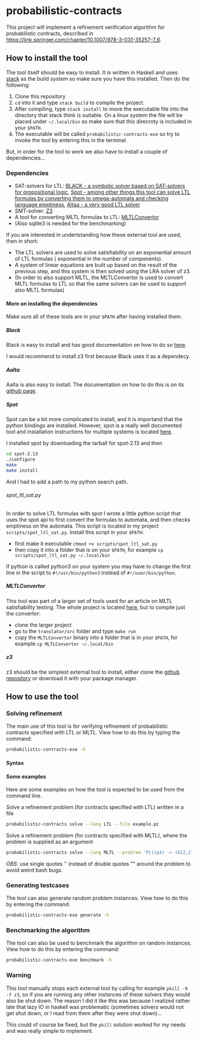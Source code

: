 # probabilistic-contracts
This project will implement a refinement verification algorithm for
probabilistic contracts, described in
https://link.springer.com/chapter/10.1007/978-3-031-35257-7_6.

## How to install the tool

The tool itself should be easy to install. It is written in Haskell and uses
[stack](https://docs.haskellstack.org/en/stable/) as the build system so make
sure you have this installed. Then do the following:

1. Clone this repository
2. `cd` into it and type `stack build` to compile the project.
3. After compiling, type `stack install` to move the executable file into the
   directory that stack think is suitable. On a linux system the file will be
   placed under `~/.local/bin` so make sure that this direcroty is included in
   your `$PATH`.
4. The executable will be called `probabilistic-contracts-exe` so try to invoke
   the tool by entering this in the terminal. 

But, in order for the tool to work we also have to install a couple of
dependencies...

### Dependencies
* SAT-solvers for LTL: [BLACK - a symbolic solver based on SAT-solvers for propositional logic](https://www.black-sat.org/en/stable/), [Spot - among other things this tool can solve LTL formulas by converting them to omega-automata and checking language emptiness](https://spot.lre.epita.fr/), [Altaa - a very good LTL solver](https://github.com/lijwen2748/aalta)
* SMT-solver: [Z3](https://github.com/Z3Prover/z3)
* A tool for converting MLTL formulas to LTL: [MLTLConvertor](https://github.com/lijwen2748/mltlsat)
* (Also sqlite3 is needed for the benchmarking)

If you are interested in undertstanding how these external tool are used, then
in short:

* The LTL solvers are used to solve satisfiability on an exponential amount of LTL formulas 
  ( exponential in the number of components).
* A system of linear equations are built up based on the result of the previous
  step, and this system is then solved using the LRA solver of z3.
* (In order to also support MLTL, the MLTLConvertor is used to convert MLTL
  formulas to LTL so that the same solvers can be used to support also MLTL
  formulas)

#### More on installing the dependencies
Make sure all of these tools are in your `$PATH` after having installed them.

##### Black 
Black is easy to install and has good documentation on how to do so [here](https://www.black-sat.org/en/stable/installation.html).

I would recommend to install z3 first because Black uses it as a dependecy.

##### Aalta 
Aalta is also easy to install. The documentation on how to do this is on its
[github page](https://github.com/lijwen2748/aalta).

##### Spot
Spot can be a bit more complicated to install, and it is importand that the
python bindings are installed. However, spot is a really well documented tool
and installation instructions for multiple systems is located [here](https://spot.lre.epita.fr/install.html).

I installed spot by downloading the tarball for spot-2.13 and then
```bash
cd spot-2.13
./configure
make
make install
```

And I had to add a path to my python search path.

###### spot_ltl_sat.py
In order to solve LTL formulas with spot I wrote a little python script that
uses the spot api to first convert the formulas to automata, and then checks
emptiness on the automata. This script is located in my project
`scripts/spot_ltl_sat.py`. Install this script in your `$PATH`:
* first make it executable `chmod +x scripts/spot_ltl_sat.py`
* then copy it into a folder that is on your `$PATH`, for example `cp
  scripts/spot_ltl_sat.py ~/.local/bin`

If python is called python3 on your system you may have to change the first line
in the script to `#!/usr/bin/python3` instead of `#!/user/bin/python`.

##### MLTLConvertor
This tool was part of a larger set of tools used for an article on MLTL
satisfiability testing. The whole project is located
[here](https://github.com/lijwen2748/mltlsat), but to compile just the
convertor:
* clone the larger project
* go to the `translator/src` folder and type `make run`
* copy the `MLTLConvertor` binary into a folder that is in your `$PATH`, for
  example `cp MLTLConvertor ~/.local/bin`

##### z3
z3 should be the simplest external tool to install, either clone the [github repository](https://github.com/Z3Prover/z3)
or download it with your package manager.

## How to use the tool
### Solving refinement
The main use of this tool is for verifying refinement of probabilistic contracts
specified with LTL or MLTL. View how to do this by typing the command:

```bash
probabilistic-contracts-exe -h
```

#### Syntax

#### Some examples
Here are some examples on how the tool is expected to be used from the command
line.

Solve a refinement problem (for contracts specified with LTL) written in a file
```bash
probabilistic-contracts solve --lang LTL --file example.pc
```

Solve a refinement problem (for contracts specified with MLTL), where the
problem is supplied as an argument 
```bash
probabilistic-contracts solve --lang MLTL --problem 'P(((p4) -> (G[2,2](F[1,6](p3)))) & (G[9,9](p5)), G[9,10](F[9,9]((!((p3) & (p4))) -> (p5)))) > 0.4786220769399635 ]= P(F[4,9](G[8,10]((p5) & (!((p2) -> (p3))))), ((p4) | (F[5,10](p4))) -> ((p1) & (!(p3)))) <= 0.8571528545768496 || P((p3) & (F[10,10](!(!((p5) -> (p1))))), G[6,8](G[1,8](G[1,6]((p5) U[1,2](!(p3)))))) >= 0.2564396157936457 || P(!((G[9,9](p4)) | (!((p2) U[4,6](p4)))), ((p2) -> ((G[5,6](p1)) U[2,5](G[9,9](p4)))) | (p3)) <= 0.14063748298715617'
```
*OBS*: use single quotes '' instead of double quotes "" around the problem to avoid weird bash bugs.


### Generating testcases
The tool can also generate random problem instances. View how to do this by
entering the command:

```bash
probabilistic-contracts-exe generate -h
```

### Benchmarking the algorithm
The tool can also be used to benchmark the algorithm on random instances. View
how to do this by entering the command:

```bash
probabilistic-contracts-exe benchmark -h
```

### Warning

This tool manually stops each external tool by calling for example `pkill -9 -f
z3`,  so if you are running any other instances of these solvers they would also
be shut down. The reason I did it like this was because I realized rather late
that lazy IO in haskell was problematic (sometimes solvers would not get shut
down, or I read from them after they were shut down)...

This could of course be fixed, but the `pkill` solution worked for my needs and
was really simple to implement.
